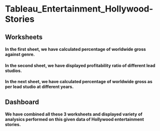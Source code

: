 # Tableau_Entertainment_Hollywood-Stories

 ## Worksheets
   #### In the first sheet, we have calculated percentage of worldwide gross against genre.
   #### In the second sheet, we have displayed profitability ratio of different lead studios.
   ####  In the next sheet, we have calculated percentage of worldwide gross as per lead studio at different years.

 ## Dashboard
   #### We have combined all these 3 worksheets and displayed variety of analysics performed on this given data of Hollywood entertainment stories.
  
